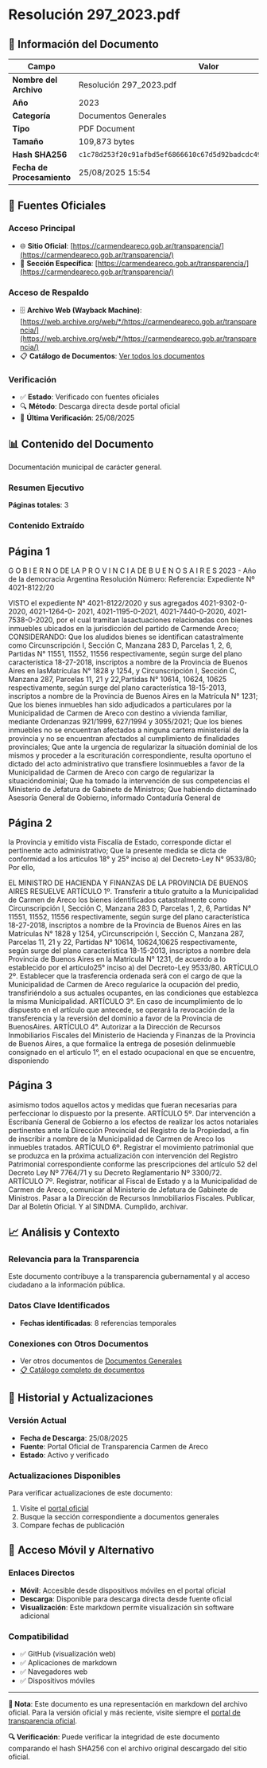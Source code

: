 # Resolución 297_2023.pdf

## 📄 Información del Documento

| Campo | Valor |
|-------|--------|
| **Nombre del Archivo** | Resolución 297_2023.pdf |
| **Año** | 2023 |
| **Categoría** | Documentos Generales |
| **Tipo** | PDF Document |
| **Tamaño** | 109,873 bytes |
| **Hash SHA256** | `c1c78d253f20c91afbd5ef6866610c67d5d92badcdc49792e90b1c7a2eb1029d` |
| **Fecha de Procesamiento** | 25/08/2025 15:54 |

## 🔗 Fuentes Oficiales

### Acceso Principal
- 🌐 **Sitio Oficial**: [https://carmendeareco.gob.ar/transparencia/](https://carmendeareco.gob.ar/transparencia/)
- 📁 **Sección Específica**: [https://carmendeareco.gob.ar/transparencia/](https://carmendeareco.gob.ar/transparencia/)

### Acceso de Respaldo
- 🗄️ **Archivo Web (Wayback Machine)**: [https://web.archive.org/web/*/https://carmendeareco.gob.ar/transparencia/](https://web.archive.org/web/*/https://carmendeareco.gob.ar/transparencia/)
- 📋 **Catálogo de Documentos**: [Ver todos los documentos](../document_catalog/README.md)

### Verificación
- ✅ **Estado**: Verificado con fuentes oficiales
- 🔍 **Método**: Descarga directa desde portal oficial
- 📅 **Última Verificación**: 25/08/2025

## 📊 Contenido del Documento

Documentación municipal de carácter general.

### Resumen Ejecutivo

**Páginas totales**: 3

### Contenido Extraído

## Página 1

G O B I E R N O DE LA P R O V I N C I A DE B U E N O S A I R E S
2023 - Año de la democracia Argentina
Resolución
Número: 
Referencia:  Expediente Nº 4021-8122/20
 
VISTO  el expediente N° 4021-8122/2020 y sus agregados 4021-9302-0-2020, 4021-1264-0-
2021, 4021-1195-0-2021, 4021-7440-0-2020, 4021-7538-0-2020, por el cual tramitan lasactuaciones relacionadas con bienes inmuebles ubicados en la jurisdicción del partido de Carmende Areco;
 CONSIDERANDO:
Que los aludidos bienes se identifican catastralmente como Circunscripción I, Sección C,
Manzana 283 D, Parcelas 1, 2, 6, Partidas N° 11551, 11552, 11556 respectivamente, según surge
del plano característica 18-27-2018, inscriptos a nombre de la Provincia de Buenos Aires en lasMatrículas N° 1828 y 1254, y Circunscripción I, Sección C, Manzana 287, Parcelas 11, 21 y 22,Partidas N° 10614, 10624, 10625 respectivamente, según surge del plano característica 18-15-2013, inscriptos a nombre de la Provincia de Buenos Aires en la Matrícula N° 1231;
Que los bienes inmuebles han sido adjudicados a particulares por la Municipalidad de Carmen
de Areco con destino a vivienda familiar, mediante Ordenanzas 921/1999, 627/1994 y 3055/2021;
Que los bienes inmuebles no se encuentran afectados a ninguna cartera ministerial de la
provincia y no se encuentran afectados al cumplimiento de finalidades provinciales;
Que ante la urgencia de regularizar la situación dominial de los mismos y proceder a la
escrituración correspondiente, resulta oportuno el dictado del acto administrativo que transfiere losinmuebles a favor de la Municipalidad de Carmen de Areco con cargo de regularizar la situacióndominial;
Que ha tomado la intervención de sus competencias el Ministerio de Jefatura de Gabinete de
Ministros;
Que habiendo dictaminado Asesoría General de Gobierno, informado Contaduría General de

## Página 2

la Provincia y emitido vista Fiscalía de Estado, corresponde dictar el pertinente acto
administrativo;
Que la presente medida se dicta de conformidad a los artículos 18° y 25° inciso a) del
Decreto-Ley N° 9533/80;
Por ello,
 
 
EL MINISTRO DE HACIENDA Y FINANZAS
DE LA PROVINCIA DE BUENOS AIRES
RESUELVE
  ARTÍCULO 1º.  Transferir a título gratuito a la Municipalidad de Carmen de Areco los bienes
identificados catastralmente como Circunscripción I, Sección C, Manzana 283 D, Parcelas 1, 2, 6,
Partidas N° 11551, 11552, 11556 respectivamente, según surge del plano característica 18-27-2018, inscriptos a nombre de la Provincia de Buenos Aires en las Matrículas N° 1828 y 1254, yCircunscripción I, Sección C, Manzana 287, Parcelas 11, 21 y 22, Partidas N° 10614, 10624,10625 respectivamente, según surge del plano característica 18-15-2013, inscriptos a nombre dela Provincia de Buenos Aires en la Matrícula N° 1231, de acuerdo a lo establecido por el artículo25° inciso a) del Decreto-Ley 9533/80.
  ARTÍCULO 2º.  Establecer que la trasferencia ordenada será con el cargo de que la Municipalidad
de Carmen de Areco regularice la ocupación del predio, transfiriéndolo a sus actuales ocupantes,
en las condiciones que establezca la misma Municipalidad.
  ARTÍCULO 3°. En caso de incumplimiento de lo dispuesto en el artículo que antecede, se operará
la revocación de la transferencia y la reversión del dominio a favor de la Provincia de BuenosAires.
  ARTÍCULO 4°. Autorizar a la Dirección de Recursos Inmobiliarios Fiscales del Ministerio de
Hacienda y Finanzas de la Provincia de Buenos Aires, a que formalice la entrega de posesión delinmueble consignado en el artículo 1°, en el estado ocupacional en que se encuentre, disponiendo

## Página 3

asimismo todos aquellos actos y medidas que fueran necesarias para perfeccionar lo dispuesto
por la presente.
  ARTÍCULO 5º.  Dar intervención a Escribanía General de Gobierno a los efectos de realizar los
actos notariales pertinentes ante la Dirección Provincial del Registro de la Propiedad, a fin de
inscribir a nombre de la Municipalidad de Carmen de Areco los inmuebles tratados.
  ARTÍCULO 6º.  Registrar el movimiento patrimonial que se produzca en la próxima actualización
con intervención del Registro Patrimonial correspondiente conforme las prescripciones del artículo
52 del Decreto Ley Nº 7764/71 y su Decreto Reglamentario Nº 3300/72.
  ARTÍCULO 7º. Registrar, notificar al Fiscal de Estado y a la Municipalidad de Carmen de Areco,
comunicar al Ministerio de Jefatura de Gabinete de Ministros. Pasar a la Dirección de Recursos
Inmobiliarios Fiscales. Publicar, Dar al Boletín Oficial. Y al SINDMA. Cumplido, archivar.
   



## 📈 Análisis y Contexto

### Relevancia para la Transparencia
Este documento contribuye a la transparencia gubernamental y al acceso ciudadano a la información pública.

### Datos Clave Identificados
- **Fechas identificadas**: 8 referencias temporales

### Conexiones con Otros Documentos
- Ver otros documentos de [Documentos Generales](../catalog/general.md)
- [📋 Catálogo completo de documentos](../document_catalog/README.md)

## 🔄 Historial y Actualizaciones

### Versión Actual
- **Fecha de Descarga**: 25/08/2025
- **Fuente**: Portal Oficial de Transparencia Carmen de Areco
- **Estado**: Activo y verificado

### Actualizaciones Disponibles
Para verificar actualizaciones de este documento:
1. Visite el [portal oficial](https://carmendeareco.gob.ar/transparencia/)
2. Busque la sección correspondiente a documentos generales
3. Compare fechas de publicación

## 📱 Acceso Móvil y Alternativo

### Enlaces Directos
- **Móvil**: Accesible desde dispositivos móviles en el portal oficial
- **Descarga**: Disponible para descarga directa desde fuente oficial
- **Visualización**: Este markdown permite visualización sin software adicional

### Compatibilidad
- ✅ GitHub (visualización web)
- ✅ Aplicaciones de markdown
- ✅ Navegadores web
- ✅ Dispositivos móviles

---

**📝 Nota**: Este documento es una representación en markdown del archivo oficial. 
Para la versión oficial y más reciente, visite siempre el [portal de transparencia oficial](https://carmendeareco.gob.ar/transparencia/).

**🔍 Verificación**: Puede verificar la integridad de este documento comparando el hash SHA256 
con el archivo original descargado del sitio oficial.
